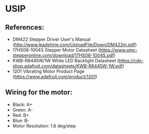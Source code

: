 # USIP

## References:
- DM422 Stepper Driver User's Manual (http://www.leadshine.com/UploadFile/Down/DM422m.pdf)
- 17HS08-1004S Stepper Motor Datasheet (https://www.omc-stepperonline.com/download/17HS08-1004S.pdf)
- KWB-R8445W/1W White LED Backlight Datasheet (https://cdn-shop.adafruit.com/datasheets/KWB-R8445W-1W.pdf)
- 1201 Vibrating Motor Product Page (https://www.adafruit.com/product/1201)

## Wiring for the motor:
- Black: A+
- Green: A-
- Red:   B+
- Blue:  B-
- Motor Resolution: 1.8 deg/step
